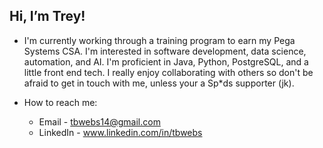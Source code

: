 ## Hi, I’m Trey! 
- I'm currently working through a training program to earn my Pega Systems CSA. I'm interested in software development, data science, automation, and AI. I'm proficient in Java, Python, PostgreSQL, and a little front end tech. I really enjoy collaborating with others so don't be afraid to get in touch with me, unless your a Sp\*ds supporter (jk).

- How to reach me: 
    - Email - tbwebs14@gmail.com
    - LinkedIn - www.linkedin.com/in/tbwebs

